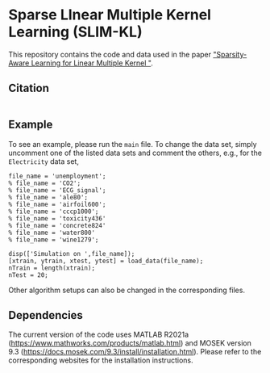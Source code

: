 # Sparse LInear Multiple Kernel Learning (SLIM-KL)

This repository contains the code and data used in the paper ["Sparsity-Aware Learning for Linear Multiple Kernel
"]().

## Citation
```
```

## Example
To see an example, please run the `main` file. To change the data set, simply uncomment one of the listed data sets and comment the others, e.g., for the `Electricity` data set,
```
file_name = 'unemployment';
% file_name = 'CO2';
% file_name = 'ECG_signal';
% file_name = 'ale80';
% file_name = 'airfoil600';
% file_name = 'cccp1000';
% file_name = 'toxicity436'
% file_name = 'concrete824'
% file_name = 'water800'
% file_name = 'wine1279';

disp(['Simulation on ',file_name]);
[xtrain, ytrain, xtest, ytest] = load_data(file_name);
nTrain = length(xtrain);
nTest = 20;
```
Other algorithm setups can also be changed in the corresponding files.

## Dependencies
The current version of the code uses MATLAB R2021a (https://www.mathworks.com/products/matlab.html) and MOSEK version 9.3 (https://docs.mosek.com/9.3/install/installation.html). Please refer to the corresponding websites for the installation instructions.
